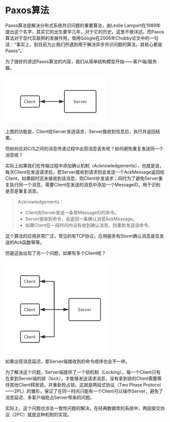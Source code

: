 # Paxos算法

Paxos算法是解决分布式系统共识问题的重要算法，由Leslie Lamport在1989年提出这个名字，其实它的出生要早几年，对于它的历史，这里不做详述。而Paxos算法对于现代互联网的发展作用，借用Google在2006年Chubby论文中的一句话：“事实上，到目前为止我们所遇到用于解决异步共识问题的算法，其核心都是Paxos”。

为了很好的讲述Paxos算法的内容，我们从简单结构模型开始——客户端/服务器。

![](/assets/1.1.5.png)

上图的功能是，Client给Server发送请求，Server接收到信息后，执行并返回结果。

但如何应对C/S之间的消息传递过程中出现消息丢失呢？如何避免重复发送同一个消息呢？

实际上如果我们在传输过程中添加确认机制（Acknowledgements），也就是说，每次Client在发送请求后，若Server接收到请求则会发送一个AckMessage返回给Client，如果超时还未接收到该消息，则Client补发请求；同时为了避免Server重复执行同一个消息，需要Client在发送的消息中添加一个MessageID，用于识别是否是重复消息。

> Acknowledgements：
>
> * Client向Server发送一条带MessageID的命令。
> * Server接收到命令，会返回一条确认消息AckMessage。
> * 如果Client在一段时间内没有收到确认消息，则重新发送该命令。

这个算法的应用非常广泛，常见的有TCP协议，应用服务有Storm确认消息是否发送的Ack函数等等。

但是这由出现了另一个问题，如果有多个Client呢？

![](/assets/1.1.6.png)

如果出现消息延迟，那Server端接收到的命令顺序也会不一样。

为了解决这个问题，Server端提供了一个锁机制（Locking）。每一个Client只有在拿到Server端的锁（lock），才能够发送请求消息，没有拿到锁的Client需要等待其他Client释放锁，并重新抢占锁。这就是两段式协议（Two Phase Protocol——2PL）的雏形，保证了在同一时间只能有一个Client可以操作Server，避免了消息延迟、多客户端抢占Server带来的问题。



实际上，这个问题也涉及一致性问题的解决，在经典数据库的系统中，两段提交协议（2PC）就是这种机制的实现。






